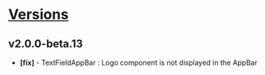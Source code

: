 # [Versions](https://github.com/Tracktor/design-system/releases)

## v2.0.0-beta.13
- **[fix]** - TextFieldAppBar : Logo component is not displayed in the AppBar
